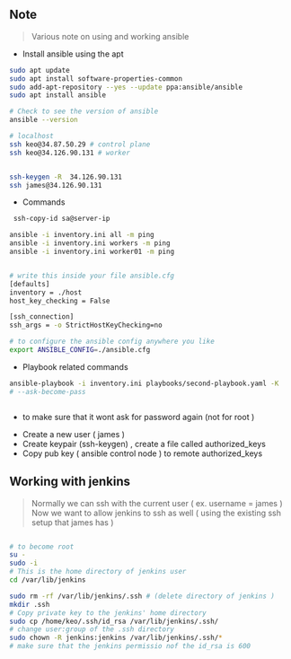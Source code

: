 ## Note 
> Various note on using and working ansible 

* Install ansible using the apt
```bash
sudo apt update
sudo apt install software-properties-common
sudo add-apt-repository --yes --update ppa:ansible/ansible
sudo apt install ansible

# Check to see the version of ansible
ansible --version

# localhost
ssh keo@34.87.50.29 # control plane
ssh keo@34.126.90.131 # worker


ssh-keygen -R  34.126.90.131
ssh james@34.126.90.131
```

* Commands 
```bash 
 ssh-copy-id sa@server-ip

ansible -i inventory.ini all -m ping
ansible -i inventory.ini workers -m ping
ansible -i inventory.ini worker01 -m ping


# write this inside your file ansible.cfg
[defaults]
inventory = ./host
host_key_checking = False

[ssh_connection]
ssh_args = -o StrictHostKeyChecking=no

# to configure the ansible config anywhere you like
export ANSIBLE_CONFIG=./ansible.cfg
```



* Playbook related commands 
```bash 
ansible-playbook -i inventory.ini playbooks/second-playbook.yaml -K
# --ask-become-pass 



```
* to make sure that it wont ask for password again (not for root )
- Create a new user ( james )
- Create keypair (ssh-keygen) , create a file called authorized_keys
- Copy pub key ( ansible control node ) to remote authorized_keys




## Working with jenkins 
> Normally we can ssh with the current user ( ex. username = james  )
> Now we want to allow jenkins to ssh as well ( using the existing ssh setup that james has )


```bash 

# to become root 
su - 
sudo -i 
# This is the home directory of jenkins user 
cd /var/lib/jenkins

sudo rm -rf /var/lib/jenkins/.ssh # (delete directory of jenkins )
mkdir .ssh 
# Copy private key to the jenkins' home directory 
sudo cp /home/keo/.ssh/id_rsa /var/lib/jenkins/.ssh/
# change user:group of the .ssh directory 
sudo chown -R jenkins:jenkins /var/lib/jenkins/.ssh/*
# make sure that the jenkins permissio nof the id_rsa is 600
```